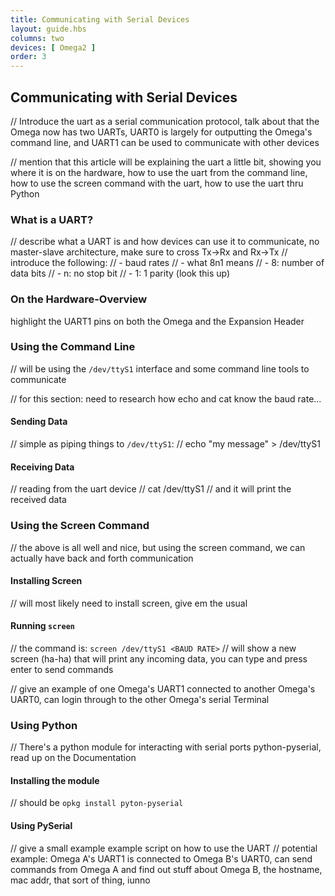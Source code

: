 ```yaml
---
title: Communicating with Serial Devices
layout: guide.hbs
columns: two
devices: [ Omega2 ]
order: 3
---
```


## Communicating with Serial Devices

// Introduce the uart as a serial communication protocol, talk about that the Omega now has two UARTs, UART0 is largely for outputting the Omega's command line, and UART1 can be used to communicate with other devices

// mention that this article will be explaining the uart a little bit, showing you where it is on the hardware, how to use the uart from the command line, how to use the screen command with the uart, how to use the uart thru Python

### What is a UART?

// describe what a UART is and how devices can use it to communicate, no master-slave architecture, make sure to cross Tx->Rx and Rx->Tx
// introduce the following:
//  - baud rates
//  - what 8n1 means
//    - 8: number of data bits
//    - n: no stop bit
//    - 1: 1 parity (look this up)

### On the Hardware-Overview
highlight the UART1 pins on both the Omega and the Expansion Header


### Using the Command Line

// will be using the `/dev/ttyS1` interface and some command line tools to communicate

// for this section: need to research how echo and cat know the baud rate...

#### Sending Data

// simple as piping things to `/dev/ttyS1`:
//  echo "my message" > /dev/ttyS1

#### Receiving Data

// reading from the uart device
//  cat /dev/ttyS1
// and it will print the received data


### Using the Screen Command

// the above is all well and nice, but using the screen command, we can actually have back and forth communication

#### Installing Screen

// will most likely need to install screen, give em the usual


#### Running `screen`

// the command is: `screen /dev/ttyS1 <BAUD RATE>`
// will show a new screen (ha-ha) that will print any incoming data, you can type and press enter to send commands

// give an example of one Omega's UART1 connected to another Omega's UART0, can login through to the other Omega's serial Terminal

### Using Python

// There's a python module for interacting with serial ports python-pyserial, read up on the Documentation

#### Installing the module

// should be `opkg install pyton-pyserial`

#### Using PySerial

// give a small example example script on how to use the UART
// potential example: Omega A's UART1 is connected to Omega B's UART0, can send commands from Omega A and find out stuff about Omega B, the hostname, mac addr, that sort of thing, iunno
